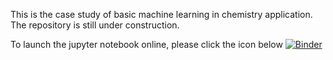 This is the case study of basic machine learning in chemistry application.
The repository is still under construction.

To launch the jupyter notebook online, please click the icon below
[![Binder](https://mybinder.org/badge_logo.svg)](https://mybinder.org/v2/gh/Liu-group/MLbook/HEAD?filepath=JupyterNotebook%2Fcase_study.ipynb)
